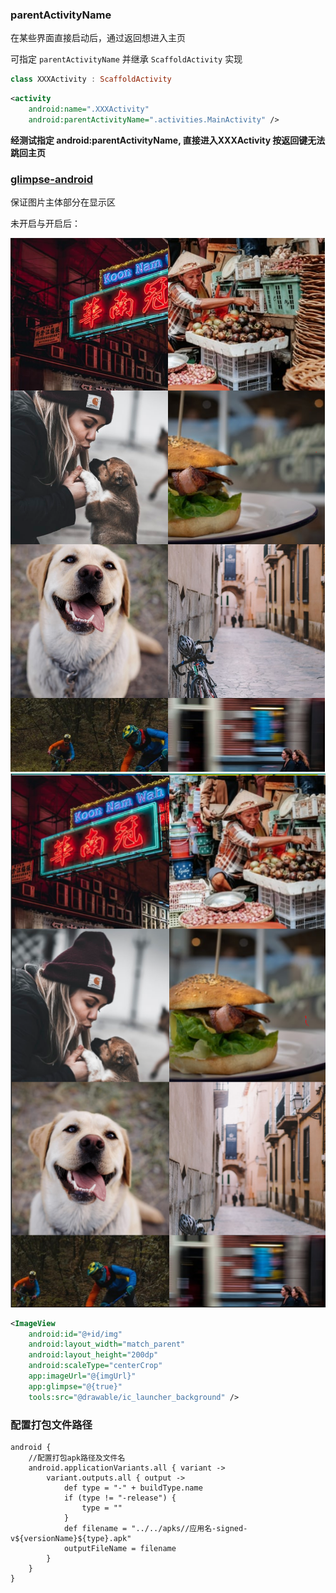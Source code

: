 
### parentActivityName

在某些界面直接启动后，通过返回想进入主页


可指定 `parentActivityName` 并继承 `ScaffoldActivity` 实现

```kotlin
class XXXActivity : ScaffoldActivity
```
```xml
<activity
    android:name=".XXXActivity"
    android:parentActivityName=".activities.MainActivity" />
```

**经测试指定 android:parentActivityName, 直接进入XXXActivity 按返回键无法跳回主页**



### [glimpse-android](https://github.com/the-super-toys/glimpse-android)

保证图片主体部分在显示区

未开启与开启后：

![](img/d1.png)
![](img/d0.png)

```xml
<ImageView
    android:id="@+id/img"
    android:layout_width="match_parent"
    android:layout_height="200dp"
    android:scaleType="centerCrop"
    app:imageUrl="@{imgUrl}"
    app:glimpse="@{true}"
    tools:src="@drawable/ic_launcher_background" />
```

### 配置打包文件路径

```grvooy
android {
    //配置打包apk路径及文件名
    android.applicationVariants.all { variant ->
        variant.outputs.all { output ->
            def type = "-" + buildType.name
            if (type != "-release") {
                type = ""
            }
            def filename = "../../apks//应用名-signed-v${versionName}${type}.apk"
            outputFileName = filename
        }
    }
}

```